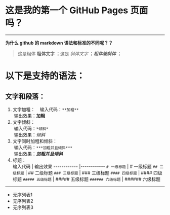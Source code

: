# 这是我的第一个 GitHub Pages 页面吗？
***
**为什么 github 的 markdown 语法和标准的不同呢？？**
> 这是粗体 **粗体文字** ；这是 *斜体文字* ；***粗体兼斜体*** ；
# 以下是支持的语法： 
## 文字和段落：
1. 文字加粗：  
  输入代码：`**加粗**`   
  输出效果：**加粗**  
2. 文字倾斜：  
  输入代码：`*倾斜*`  
  输出效果：*倾斜*
3. 文字同时加粗和倾斜：  
  输入代码：`***加粗并且倾斜***`  
  输出效果：***加粗并且倾斜***
4. 标题：  
输入代码 | 输出效果
------------ |------------
`# 一级标题` | # 一级标题
`## 二级标题` | ## 二级标题
`### 三级标题` | ### 三级标题
`#### 四级标题` | #### 四级标题
`##### 五级标题` | ##### 五级标题
`###### 六级标题` | ###### 六级标题
***
* 无序列表1
* 无序列表2
* 无序列表3
